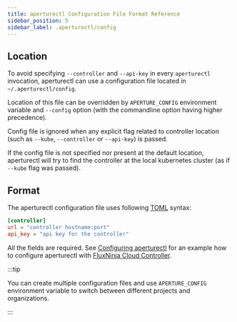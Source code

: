 ```yaml
---
title: aperturectl Configuration File Format Reference
sidebar_position: 5
sidebar_label: .aperturectl/config
---
```


<!-- If our config grows, would be nice to automatically generate it from
corresponding go structs from cmd/aperturectl/cmd/utils/controller.go -->

## Location

To avoid specifying `--controller` and `--api-key` in every `aperturectl` invocation,
aperturectl can use a configuration file located in `~/.aperturectl/config`.

Location of this file can be overridden by `APERTURE_CONFIG` environment
variable and `--config` option (with the commandline option having higher
precedence).

Config file is ignored when any explicit flag related to controller
location (such as `--kube`, `--controller` or `--api-key`) is passed.

If the config file is not specified nor present at the default location,
aperturectl will try to find the controller at the local kubernetes cluster (as
if `--kube` flag was passed).

## Format

The aperturectl configuration file uses following [TOML][] syntax:

```toml
[controller]
url = "controller hostname:port"
api_key = "api key for the controller"
```

All the fields are required. See [Configuring aperturectl][] for an example
how to configure aperturectl with [FluxNinja Cloud Controller][].

:::tip

You can create multiple configuration files and use `APERTURE_CONFIG`
environment variable to switch between different projects and organizations.

:::

[TOML]: https://toml.io/
[Configuring aperturectl]: /get-started/installation/configure-cli.md
[FluxNinja Cloud Controller]: /reference/fluxninja.md#cloud-controller
